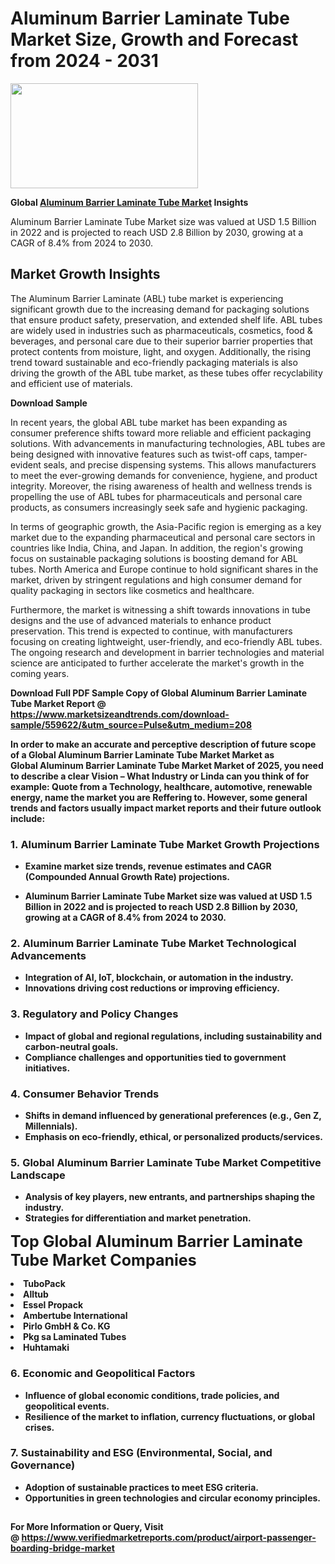 <H1>Aluminum Barrier Laminate Tube Market Size, Growth and Forecast from 2024 - 2031</H1><img class="aligncenter size-medium wp-image-584254" src="https://thirdeyenews.in/wp-content/uploads/2024/09/Global-Market-Research-300x168.jpeg" alt="" width="300" height="168" /><p><strong>Global&nbsp;<a href="https://www.marketsizeandtrends.com/download-sample/559622/&amp;utm_source=Pulse&amp;utm_medium=208">Aluminum Barrier Laminate Tube Market</a> Insights</strong></p><p>Aluminum Barrier Laminate Tube Market size was valued at USD 1.5 Billion in 2022 and is projected to reach USD 2.8 Billion by 2030, growing at a CAGR of 8.4% from 2024 to 2030.</p><p><h2>Market Growth Insights</h2> <p>The Aluminum Barrier Laminate (ABL) tube market is experiencing significant growth due to the increasing demand for packaging solutions that ensure product safety, preservation, and extended shelf life. ABL tubes are widely used in industries such as pharmaceuticals, cosmetics, food & beverages, and personal care due to their superior barrier properties that protect contents from moisture, light, and oxygen. Additionally, the rising trend toward sustainable and eco-friendly packaging materials is also driving the growth of the ABL tube market, as these tubes offer recyclability and efficient use of materials.</p> <p><strong>Download Sample</strong></p> <p>In recent years, the global ABL tube market has been expanding as consumer preference shifts toward more reliable and efficient packaging solutions. With advancements in manufacturing technologies, ABL tubes are being designed with innovative features such as twist-off caps, tamper-evident seals, and precise dispensing systems. This allows manufacturers to meet the ever-growing demands for convenience, hygiene, and product integrity. Moreover, the rising awareness of health and wellness trends is propelling the use of ABL tubes for pharmaceuticals and personal care products, as consumers increasingly seek safe and hygienic packaging.</p> <p>In terms of geographic growth, the Asia-Pacific region is emerging as a key market due to the expanding pharmaceutical and personal care sectors in countries like India, China, and Japan. In addition, the region's growing focus on sustainable packaging solutions is boosting demand for ABL tubes. North America and Europe continue to hold significant shares in the market, driven by stringent regulations and high consumer demand for quality packaging in sectors like cosmetics and healthcare.</p> <p>Furthermore, the market is witnessing a shift towards innovations in tube designs and the use of advanced materials to enhance product preservation. This trend is expected to continue, with manufacturers focusing on creating lightweight, user-friendly, and eco-friendly ABL tubes. The ongoing research and development in barrier technologies and material science are anticipated to further accelerate the market's growth in the coming years.</p> <p><strong></p><p><span class=""><strong>Download Full PDF Sample Copy of Global Aluminum Barrier Laminate Tube Market Report</strong> @ <a href="https://www.marketsizeandtrends.com/download-sample/559622/&amp;utm_source=Pulse&amp;utm_medium=208" target="_blank">https://www.marketsizeandtrends.com/download-sample/559622/&amp;utm_source=Pulse&amp;utm_medium=208</a></span></p><p>In order to make an accurate and perceptive description of future scope of a Global&nbsp;Aluminum Barrier Laminate Tube Market Market as Global&nbsp;Aluminum Barrier Laminate Tube Market Market of 2025, you need to describe a clear Vision &ndash; What Industry or Linda can you think of for example: Quote from a Technology, healthcare, automotive, renewable energy, name the market you are Reffering to. However, some general trends and factors usually impact market reports and their future outlook include:</p><h3>1.&nbsp;<strong>Aluminum Barrier Laminate Tube Market Growth Projections</strong></h3><ul><li>Examine market size trends, revenue estimates and CAGR (Compounded Annual Growth Rate) projections.</li><li><p>Aluminum Barrier Laminate Tube Market size was valued at USD 1.5 Billion in 2022 and is projected to reach USD 2.8 Billion by 2030, growing at a CAGR of 8.4% from 2024 to 2030.</p></li></ul><h3>2.&nbsp;<strong>Aluminum Barrier Laminate Tube Market Technological Advancements</strong></h3><ul><li>Integration of AI, IoT, blockchain, or automation in the industry.</li><li>Innovations driving cost reductions or improving efficiency.</li></ul><h3>3.&nbsp;<strong>Regulatory and Policy Changes</strong></h3><ul><li>Impact of global and regional regulations, including sustainability and carbon-neutral goals.</li><li>Compliance challenges and opportunities tied to government initiatives.</li></ul><h3>4.&nbsp;<strong>Consumer Behavior Trends</strong></h3><ul><li>Shifts in demand influenced by generational preferences (e.g., Gen Z, Millennials).</li><li>Emphasis on eco-friendly, ethical, or personalized products/services.</li></ul><h3>5.&nbsp;<strong>Global Aluminum Barrier Laminate Tube Market Competitive Landscape</strong></h3><ul><li>Analysis of key players, new entrants, and partnerships shaping the industry.</li><li>Strategies for differentiation and market penetration.</li></ul><p data-pm-slice="1 1 []"><span style="color: inherit; font-family: inherit; font-size: 25px;">Top Global Aluminum Barrier Laminate Tube Market Companies</span></p><div class="" data-test-id=""><p><li>TuboPack</li><li> Alltub</li><li> Essel Propack</li><li> Ambertube International</li><li> Pirlo GmbH & Co. KG</li><li> Pkg sa Laminated Tubes</li><li> Huhtamaki</li></p></div><h3>6.&nbsp;<strong>Economic and Geopolitical Factors</strong></h3><ul><li>Influence of global economic conditions, trade policies, and geopolitical events.</li><li>Resilience of the market to inflation, currency fluctuations, or global crises.</li></ul><h3>7.&nbsp;<strong>Sustainability and ESG (Environmental, Social, and Governance)</strong></h3><ul><li>Adoption of sustainable practices to meet ESG criteria.</li><li>Opportunities in green technologies and circular economy principles.</li></ul><h2><strong style="font-size: 14px;">For More Information or Query, Visit @&nbsp;</strong><a style="background-color: #ffffff; font-size: 14px;" href="https://www.marketsizeandtrends.com/report/aluminum-barrier-laminate-tube-market/" target="_blank">https://www.verifiedmarketreports.com/product/airport-passenger-boarding-bridge-market</a></h2>
